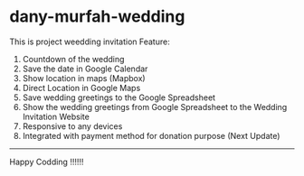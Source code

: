 # dany-murfah-wedding
This is project weedding invitation
Feature:
  1. Countdown of the wedding
  2. Save the date in Google Calendar
  3. Show location in maps (Mapbox)
  4. Direct Location in Google Maps
  5. Save wedding greetings to the Google Spreadsheet
  6. Show the wedding greetings from Google Spreadsheet to the Wedding Invitation Website
  7. Responsive to any devices
  8. Integrated with payment method for donation purpose (Next Update)
------------------------------------------------------------------------------------------
  Happy Codding !!!!!!
